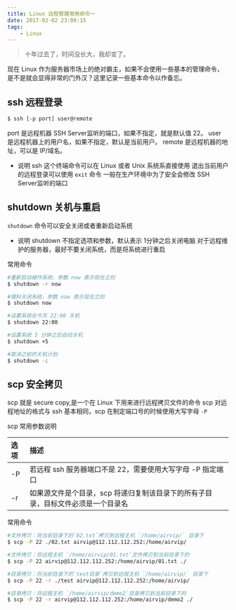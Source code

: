 ```yaml
---
title: Linux 远程管理常用命令一
date: 2017-02-02 23:09:15
tags:
    - Linux
---
```


> 十年过去了，时间没长大，我却变了。

现在 Linux 作为服务器市场上的绝对霸主，如果不会使用一些基本的管理命令，是不是就会显得非常的门外汉？这里记录一些基本命令以作备忘。

<!-- more -->

## ssh 远程登录
``` bash
$ ssh [-p port] user@remote
```
port 是远程机器 SSH Server监听的端口，如果不指定，就是默认值 22。
user 是远程机器上的用户名，如果不指定，默认是当前用户。
remote 是远程机器的地址，可以是 IP/域名。

* 说明
ssh 这个终端命令可以在 Linux 或者 Unix 系统系直接使用
退出当前用户的远程登录可以使用 `exit` 命令
一般在生产环境中为了安全会修改 SSH Server监听的端口

## shutdown 关机与重启

`shutdown` 命令可以安全关闭或者重新启动系统

* 说明
shutdown 不指定选项和参数，默认表示 1分钟之后关闭电脑
对于远程维护的服务器，最好不要关闭系统，而是将系统进行重启

常用命令
``` bash
#重新启动操作系统，参数 now 表示现在立刻
$ shutdown -r now

#理科关闭系统，参数 now 表示现在立刻
$ shutdown now

#设置系统在今天 22:00 关机
$ shutdown 22:00

#设置系统 5 分钟之后自动关机
$ shutdown +5

#取消之前的关机计划
$ shutdown -c
```

## scp 安全拷贝

scp 就是 secure copy,是一个在 Linux 下用来进行远程拷贝文件的命令
scp 对远程地址的格式与 ssh 基本相同，scp 在制定端口号的时候使用大写字母 `-P`

scp 常用参数说明

| 选项 | 描述 |
|:-----|:-----|
| -P | 若远程 ssh 服务器端口不是 22，需要使用大写字母 -P 指定端口 |
| -r | 如果源文件是个目录，scp 将递归复制该目录下的所有子目录，目标文件必须是一个目录名 |

常用命令
``` bash
#文件拷贝：将当前目录下的`02.txt`拷贝到远程主机 `/home/airvip/` 目录下
$ scp -P 22 ./02.txt airvip@112.112.112.252:/home/airvip/

#文件拷贝：将远程主机 `/home/airvip/01.txt`文件拷贝到当前目录下的
$ scp -P 22 airvip@112.112.112.252:/home/airvip/01.txt ./

#目录拷贝：将当前目录下的`test目录`拷贝到远程主机 `/home/airvip/` 目录下
$ scp -P 22 -r ./test airvip@112.112.112.252:/home/airvip/

#目录拷贝：将远程主机 `/home/airvip/demo2`目录拷贝到当前目录下的
$ scp -P 22 -r airvip@112.112.112.252:/home/airvip/demo2 ./
```

